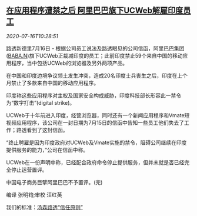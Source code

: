 <!--1594898599000-->
[在应用程序遭禁之后 阿里巴巴旗下UCWeb解雇印度员工](https://cn.reuters.com/article/alibaba-india-ucweb-job-0716-idCNKCS24H1JM)
------

<div><i>2020-07-16T10:28:51</i></div><div class="StandardArticleBody_body"><p>路透新德里7月16日 - 根据公司员工说法及路透眼见的公司信函，阿里巴巴集团(<span id="symbol_BABA.N_0"><a href="//www.reuters.com/companies/BABA.N">BABA.N</a></span>)旗下UCWeb正裁减印度的员工；此前印度禁止59个来自中国的移动应用程序，当中包括UCWeb的浏览器及另外两项产品。 </p><p>在中国和印度边境争议领土发生冲突，造成20名印度士兵丧生之后，印度在上个月禁止了多款来自中国的移动应用程序。 </p><p>印度称这些应用程序对主权及国家安全构成威胁，印度科技部长形容此一禁令为“数字打击”(digital strike)。 </p><p>UCWeb于十年前进入印度，经营浏览器，同时还有一个新闻应用程序和Vmate短视频应用程序，该公司在一封日期为7月15日的信函中告知一些员工他们失去了工作；路透看到了这封信函。 </p><p>“终止聘雇是因为印度政府对UCWeb及Vmate实施的禁令，阻碍公司继续在印度提供服务的能力，”公司在信函中称。 </p><p>UCWeb在一份声明中称，已经配合政府命令停止提供服务，但并未就是否已经完全停止运营置评。 </p><p>中国电子商务巨擘阿里巴巴不予置评。(完)  </p><div class="Attribution_container"><div class="Attribution_attribution"><p class="Attribution_content">编译 张明钧;审校 汪红英 </p></div></div><div class="StandardArticleBody_trustBadgeContainer"><span class="StandardArticleBody_trustBadgeTitle">我们的标准：</span><span class="trustBadgeUrl"><a href="https://www.thomsonreuters.cn/content/dam/openweb/documents/pdf/china/brochures/about-us-1.pdf">汤森路透“信任原则”</a></span></div></div>
